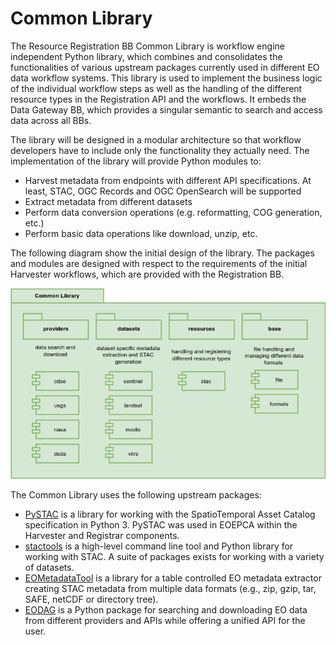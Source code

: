 # Common Library

The Resource Registration BB Common Library is workflow engine independent Python library, which combines and consolidates the functionalities of various upstream packages currently used in different EO data workflow systems. This library is used to implement the business logic of the individual workflow steps as well as the handling of the different resource types in the Registration API and the workflows. It embeds the Data Gateway BB, which provides a singular semantic to search and access data across all BBs.

The library will be designed in a modular architecture so that workflow developers have to include only the functionality they actually need. The implementation of the library will provide Python modules to:

- Harvest metadata from endpoints with different API specifications. At least, STAC, OGC Records and OGC OpenSearch will be supported
- Extract metadata from different datasets
- Perform data conversion operations (e.g. reformatting, COG generation, etc.)
- Perform basic data operations like download, unzip, etc.

The following diagram show the initial design of the library. The packages and modules are designed with respect to the requirements of the initial Harvester workflows, which are provided with the Registration BB.

![Common Library Design](../../img/common-library-design.drawio.png)

The Common Library uses the following upstream packages:

- [PySTAC](https://github.com/stac-utils/pystac) is a library for working with the SpatioTemporal Asset Catalog specification in Python 3. PySTAC was used in EOEPCA within the Harvester and Registrar components.
- [stactools](https://github.com/stac-utils/stactools) is a high-level command line tool and Python library for working with STAC. A suite of packages exists for working with a variety of datasets.
- [EOMetadataTool](https://github.com/dlr-eoc/EOmetadataTool) is a library for a table controlled EO metadata extractor creating STAC metadata from multiple data formats (e.g., zip, gzip, tar, SAFE, netCDF or directory tree).
- [EODAG](https://eodag.readthedocs.io/en/stable/index.html) is a Python package for searching and downloading EO data from different providers and APIs while offering a unified API for the user.

